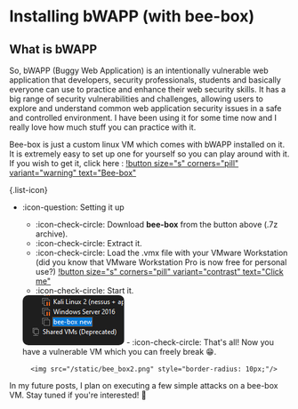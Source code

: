 # Installing bWAPP (with bee-box)

## What is bWAPP

So, bWAPP (Buggy Web Application) is an intentionally vulnerable web application that developers, security professionals, students and basically everyone can use to practice and enhance their web security skills. It has a big range of security vulnerabilities and challenges, allowing users to explore and understand common web application security issues in a safe and controlled environment. I have been using it for some time now and I really love how much stuff you can practice with it.

Bee-box is just a custom linux VM which comes with bWAPP installed on it. It is extremely easy to set up one for yourself so you can play around with it. If you wish to get it, click here : [!button size="s" corners="pill" variant="warning" text="Bee-box"](https://sourceforge.net/projects/bwapp/files/bee-box/) 


{.list-icon}
- :icon-question: Setting it up
    - :icon-check-circle: Download **bee-box** from the button above (.7z archive).
    - :icon-check-circle: Extract it.
    - :icon-check-circle: Load the .vmx file with your VMware Workstation (did you know that VMware Workstation Pro is now free for personal use?) [!button size="s" corners="pill" variant="contrast" text="Click me"](https://blogs.vmware.com/workstation/2024/05/vmware-workstation-pro-now-available-free-for-personal-use.html) 
    - :icon-check-circle: Start it.
    <img src="/static/bee_box.png" style="border-radius: 10px;"/>
    - :icon-check-circle: That's all! Now you have a vulnerable VM which you can freely break 😁.

        <img src="/static/bee_box2.png" style="border-radius: 10px;"/>

In my future posts, I plan on executing a few simple attacks on a bee-box VM. Stay tuned if you're interested! 👀